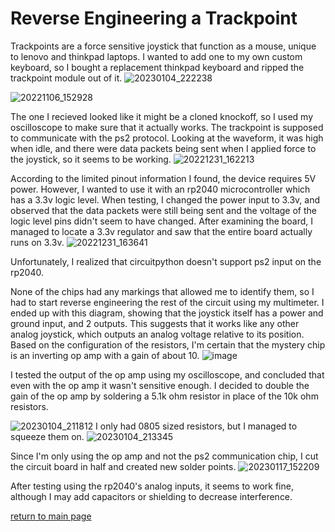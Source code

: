 # Reverse Engineering a Trackpoint

Trackpoints are a force sensitive joystick that function as a mouse, unique to lenovo and thinkpad laptops. I wanted to add one to 
my own custom keyboard, so I bought a replacement thinkpad keyboard and ripped the trackpoint module out of it. 
![20230104_222238](https://user-images.githubusercontent.com/95006894/212996637-1c414bc0-fb3e-4973-a06e-5c3d08e6a356.jpg)

![20221106_152928](https://user-images.githubusercontent.com/95006894/212996008-a6f6717d-7bf0-4366-804a-e86000cfe683.jpg)

The one I recieved looked like it might be a cloned knockoff, so I used my oscilloscope to make sure that it actually works. 
The trackpoint is supposed to communicate with the ps2 protocol. Looking at the waveform, it was high when idle, and there were
data packets being sent when I applied force to the joystick, so it seems to be working.
![20221231_162213](https://user-images.githubusercontent.com/95006894/212997028-2a19b4de-aae6-4870-b78b-0e2a78ca5f36.jpg)

According to the limited pinout information I found, the device requires 5V power. However, I wanted to use it with an rp2040 microcontroller
which has a 3.3v logic level. When testing, I changed the power input to 3.3v, and observed that the data packets were still being sent
and the voltage of the logic level pins didn't seem to have changed. After examining the board, I managed to locate a 3.3v regulator and saw that the
entire board actually runs on 3.3v. 
![20221231_163641](https://user-images.githubusercontent.com/95006894/212996254-7b76d98e-85d4-454f-9bfb-bb94c5780e96.jpg)

Unfortunately, I realized that circuitpython doesn't support ps2 input on the rp2040. 

None of the chips had any markings that allowed me to identify them, so I had to start reverse engineering the rest of the circuit using my multimeter.
I ended up with this diagram, showing that the joystick itself has a power and ground input, and 2 outputs. This suggests that it works like any other
analog joystick, which outputs an analog voltage relative to its position. Based on the configuration of the resistors, I'm certain that the mystery chip
is an inverting op amp with a gain of about 10. 
![image](https://user-images.githubusercontent.com/95006894/212998209-094f9c1d-65b6-438b-b2a0-be5dd234eb05.png)

I tested the output of the op amp using my oscilloscope, and concluded that even with the op amp it wasn't sensitive enough.
I decided to double the gain of the op amp by soldering a 5.1k ohm resistor in place of the 10k ohm resistors. 

![20230104_211812](https://user-images.githubusercontent.com/95006894/212996349-79e84558-9d77-404f-8763-e5015065198f.jpg)
I only had 0805 sized resistors, but I managed to squeeze them on. 
![20230104_213345](https://user-images.githubusercontent.com/95006894/213003852-f7e97970-9403-4ff9-a92b-84ff66720805.jpg)

Since I'm only using the op amp and not the ps2 communication chip, I cut the circuit board in half and created new solder points. 
![20230117_152209](https://user-images.githubusercontent.com/95006894/213004893-759dd425-0963-46b2-b35d-3fce79d67ecf.jpg)

After testing using the rp2040's analog inputs, it seems to work fine, although I may add capacitors or shielding to decrease interference. 

[return to main page](index.md)
